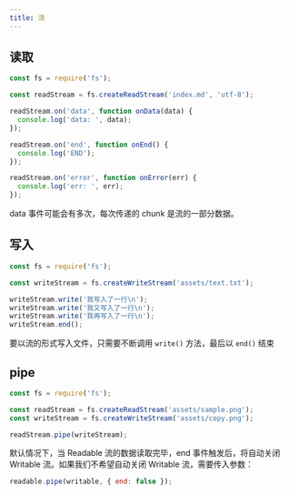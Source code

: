 ```yaml
---
title: 流
---
```


## 读取

```js
const fs = require('fs');

const readStream = fs.createReadStream('index.md', 'utf-8');

readStream.on('data', function onData(data) {
  console.log('data: ', data);
});

readStream.on('end', function onEnd() {
  console.log('END');
});

readStream.on('error', function onError(err) {
  console.log('err: ', err);
});
```

data 事件可能会有多次，每次传递的 chunk 是流的一部分数据。

## 写入

```js
const fs = require('fs');

const writeStream = fs.createWriteStream('assets/text.txt');

writeStream.write('我写入了一行\n');
writeStream.write('我又写入了一行\n');
writeStream.write('我再写入了一行\n');
writeStream.end();
```

要以流的形式写入文件，只需要不断调用 `write()` 方法，最后以 `end()` 结束

## pipe

```js
const fs = require('fs');

const readStream = fs.createReadStream('assets/sample.png');
const writeStream = fs.createWriteStream('assets/copy.png');

readStream.pipe(writeStream);
```

默认情况下，当 Readable 流的数据读取完毕，end 事件触发后，将自动关闭 Writable 流。如果我们不希望自动关闭 Writable 流，需要传入参数：

```js
readable.pipe(writable, { end: false });
```

